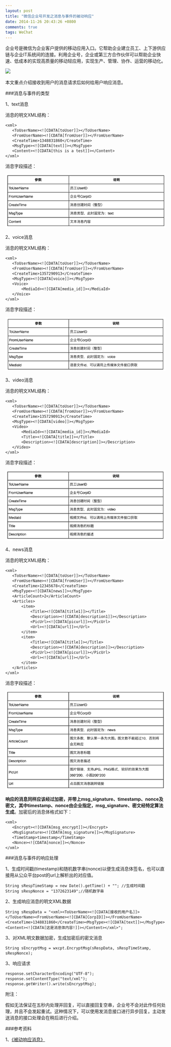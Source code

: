 ```yaml
---
layout: post
title: "微信企业号开发之消息与事件的被动响应"
date: 2014-11-26 20:43:26 +0800
comments: true
tags: WeChat
---
```


企业号是微信为企业客户提供的移动应用入口。它帮助企业建立员工、上下游供应链与企业IT系统间的连接。利用企业号，企业或第三方合作伙伴可以帮助企业快速、低成本的实现高质量的移动轻应用，实现生产、管理、协作、运营的移动化。

![](http://blog.devzeng.com/images/wechat_qyh_url_config/wechat_qyh.jpg)

本文重点介绍接收到用户的消息请求后如何给用户响应消息。

###消息与事件的类型

1、text消息

消息的明文XML结构：

```
<xml>
   <ToUserName><![CDATA[toUser]]></ToUserName>
   <FromUserName><![CDATA[fromUser]]></FromUserName> 
   <CreateTime>1348831860</CreateTime>
   <MsgType><![CDATA[text]]></MsgType>
   <Content><![CDATA[this is a test]]></Content>
</xml>
```

消息字段描述：

![wechat_respmessage_type_text](/images/wechat_qiyehao_message_response/wechat_respmessage_type_text.png)

2、voice消息

消息的明文XML结构：

```
<xml>
   <ToUserName><![CDATA[toUser]]></ToUserName>
   <FromUserName><![CDATA[fromUser]]></FromUserName>
   <CreateTime>1357290913</CreateTime>
   <MsgType><![CDATA[voice]]></MsgType>
   <Voice>
       <MediaId><![CDATA[media_id]]></MediaId>
   </Voice>
</xml>
```

消息字段描述：

![wechat_respmessage_type](/images/wechat_qiyehao_message_response/wechat_respmessage_type_voice.png)

3、video消息

消息的明文XML结构：

```
<xml>
   <ToUserName><![CDATA[toUser]]></ToUserName>
   <FromUserName><![CDATA[fromUser]]></FromUserName>
   <CreateTime>1357290913</CreateTime>
   <MsgType><![CDATA[video]]></MsgType>
   <Video>
       <MediaId><![CDATA[media_id]]></MediaId>
       <Title><![CDATA[title]]></Title>
       <Description><![CDATA[description]]></Description>
   </Video>
</xml>
```

消息字段描述：

![wechat_respmessage_type](/images/wechat_qiyehao_message_response/wechat_respmessage_type_video.png)

4、news消息

消息的明文XML结构：

```
<xml>
   <ToUserName><![CDATA[toUser]]></ToUserName>
   <FromUserName><![CDATA[fromUser]]></FromUserName>
   <CreateTime>12345678</CreateTime>
   <MsgType><![CDATA[news]]></MsgType>
   <ArticleCount>2</ArticleCount>
   <Articles>
       <item>
           <Title><![CDATA[title1]]></Title> 
           <Description><![CDATA[description1]]></Description>
           <PicUrl><![CDATA[picurl]]></PicUrl>
           <Url><![CDATA[url]]></Url>
       </item>
       <item>
           <Title><![CDATA[title]]></Title>
           <Description><![CDATA[description]]></Description>
           <PicUrl><![CDATA[picurl]]></PicUrl>
           <Url><![CDATA[url]]></Url>
       </item>
   </Articles>
</xml>
```

消息字段描述：

![wechat_respmessage_type](/images/wechat_qiyehao_message_response/wechat_respmessage_type_news.png)

**响应的消息同样应该经过加密，并带上msg_signature、timestamp、nonce及密文，其中timestamp、nonce由企业指定，msg_signature、密文经特定算法生成**。加密后的消息体格式如下：

```
<xml>
   <Encrypt><![CDATA[msg_encrypt]]></Encrypt>
   <MsgSignature><![CDATA[msg_signature]]></MsgSignature>
   <TimeStamp>timestamp</TimeStamp>
   <Nonce><![CDATA[nonce]]></Nonce>
</xml>
```

###消息与事件的响应处理

1、生成时间戳(timestamp)和随机数字串(nonce)以便生成消息体签名，也可以直接用从公众平台post的url上解析出的对应值。

```
String sRespTimeStamp = new Date().getTime() + ""; //生成时间戳
String sRespNonce = "1372623149";//随机数字串
```

2、生成响应消息的明文XML数据

```
String sRespData = "<xml><ToUserName><![CDATA[接收的用户名]]></ToUserName><FromUserName><![CDATA[CorpID]]></FromUserName><CreateTime>1348831860</CreateTime><MsgType><![CDATA[text]]></MsgType><Content><![CDATA[这是消息体内容!]]></Content></xml>";
```

3、对XML明文数据加密，生成加密后的密文消息

```
String sEncryptMsg = wxcpt.EncryptMsg(sRespData, sRespTimeStamp, sRespNonce);
```

3、响应请求

```
response.setCharacterEncoding("UTF-8");
response.setContentType("text/xml");
response.getWriter().write(sEncryptMsg);
```

附注：

假如无法保证在五秒内处理并回复，可以直接回复空串，企业号不会对此作任何处理，并且不会发起重试。这种情况下，可以使用发消息接口进行异步回复。主动发送消息的接口处理会在稍后进行介绍。

###参考资料

1、[《被动响应消息》](http://qydev.weixin.qq.com/wiki/index.php?title=被动响应消息)